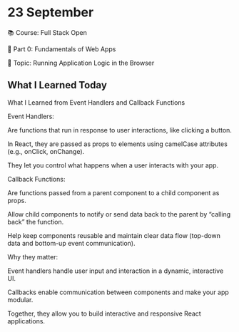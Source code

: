 # 23 September
📚 Course: Full Stack Open

🧩 Part 0: Fundamentals of Web Apps

🔖 Topic: Running Application Logic in the Browser

## What I Learned Today

What I Learned from Event Handlers and Callback Functions

Event Handlers:

Are functions that run in response to user interactions, like clicking a button.

In React, they are passed as props to elements using camelCase attributes (e.g., onClick, onChange).

They let you control what happens when a user interacts with your app.

Callback Functions:

Are functions passed from a parent component to a child component as props.

Allow child components to notify or send data back to the parent by “calling back” the function.

Help keep components reusable and maintain clear data flow (top-down data and bottom-up event communication).

Why they matter:

Event handlers handle user input and interaction in a dynamic, interactive UI.

Callbacks enable communication between components and make your app modular.

Together, they allow you to build interactive and responsive React applications.







